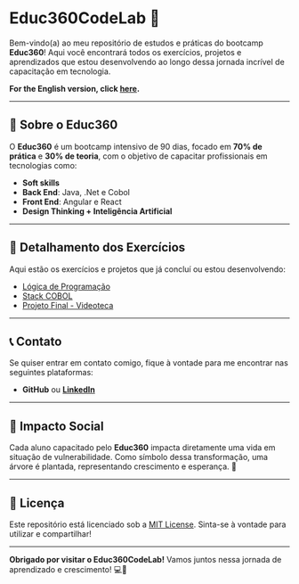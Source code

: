 # Educ360CodeLab 🚀

Bem-vindo(a) ao meu repositório de estudos e práticas do bootcamp **Educ360**! Aqui você encontrará todos os exercícios, projetos e aprendizados que estou desenvolvendo ao longo dessa jornada incrível de capacitação em tecnologia.

**For the English version, click [here](https://github.com/fmarqueseti/Educ360CodeLab/blob/main/README_EN.md).**

---

## 📝 **Sobre o Educ360**
O **Educ360** é um bootcamp intensivo de 90 dias, focado em **70% de prática** e **30% de teoria**, com o objetivo de capacitar profissionais em tecnologias como:
- **Soft skills**
- **Back End**: Java, .Net e Cobol
- **Front End**: Angular e React
- **Design Thinking + Inteligência Artificial**

---

## 📂 **Detalhamento dos Exercícios**
Aqui estão os exercícios e projetos que já concluí ou estou desenvolvendo:

- [Lógica de Programação](https://github.com/fmarqueseti/Educ360CodeLab/blob/main/LOGIC_BR.md)
- [Stack COBOL](https://github.com/fmarqueseti/Educ360CodeLab/blob/main/COBOL_BR.md)
- [Projeto Final - Videoteca](https://github.com/fmarqueseti/Filmoteca-Educ360)

---

## 📞 **Contato**
Se quiser entrar em contato comigo, fique à vontade para me encontrar nas seguintes plataformas:

- **GitHub** ou [**LinkedIn**](https://www.linkedin.com/in/fmrqs/)

---

## 🌱 **Impacto Social**
Cada aluno capacitado pelo **Educ360** impacta diretamente uma vida em situação de vulnerabilidade. Como símbolo dessa transformação, uma árvore é plantada, representando crescimento e esperança. 🌳

---

## 📜 **Licença**
Este repositório está licenciado sob a [MIT License](/LICENSE). Sinta-se à vontade para utilizar e compartilhar!

---

**Obrigado por visitar o Educ360CodeLab!** Vamos juntos nessa jornada de aprendizado e crescimento! 💻🚀
